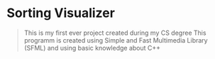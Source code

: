 # Sorting Visualizer

> This is my first ever project created during my CS degree
> This programm is created using Simple and Fast Multimedia Library (SFML) and using basic knowledge about C++
